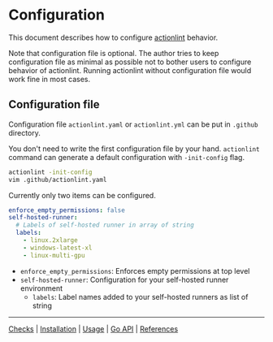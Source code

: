 Configuration
=============

This document describes how to configure [actionlint](..) behavior.

Note that configuration file is optional. The author tries to keep configuration file as minimal as possible not to
bother users to configure behavior of actionlint. Running actionlint without configuration file would work fine in most
cases.

## Configuration file

Configuration file `actionlint.yaml` or `actionlint.yml` can be put in `.github` directory.

You don't need to write the first configuration file by your hand. `actionlint` command can generate a default configuration
with `-init-config` flag.

```sh
actionlint -init-config
vim .github/actionlint.yaml
```

Currently only two items can be configured.

```yaml
enforce_empty_permissions: false
self-hosted-runner:
  # Labels of self-hosted runner in array of string
  labels:
    - linux.2xlarge
    - windows-latest-xl
    - linux-multi-gpu
```
- `enforce_empty_permissions`: Enforces empty permissions at top level
- `self-hosted-runner`: Configuration for your self-hosted runner environment
  - `labels`: Label names added to your self-hosted runners as list of string

---

[Checks](checks.md) | [Installation](install.md) | [Usage](usage.md) | [Go API](api.md) | [References](reference.md)
